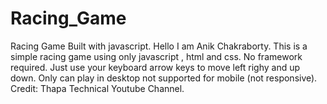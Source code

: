 # Racing_Game
Racing Game Built with javascript.
Hello I am Anik Chakraborty.
This is a simple racing game using only javascript , html and css.
No framework required.
Just use your keyboard arrow keys to move left righy and up down.
Only can play in desktop not supported for mobile (not responsive).
Credit: Thapa Technical Youtube Channel.
